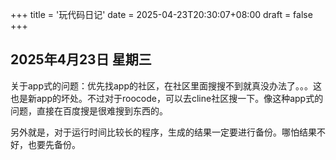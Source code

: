 +++
title = '玩代码日记'
date = 2025-04-23T20:30:07+08:00
draft = false
+++
## 2025年4月23日 星期三

关于app式的问题：优先找app的社区，在社区里面搜搜不到就真没办法了。。。这也是新app的坏处。不过对于roocode，可以去cline社区搜一下。像这种app式的问题，直接在百度搜是很难搜到东西的。

另外就是，对于运行时间比较长的程序，生成的结果一定要进行备份。哪怕结果不好，也要先备份。
